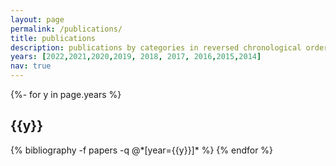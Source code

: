 ```yaml
---
layout: page
permalink: /publications/
title: publications
description: publications by categories in reversed chronological order. generated by jekyll-scholar.
years: [2022,2021,2020,2019, 2018, 2017, 2016,2015,2014]
nav: true
---
```

<!-- _pages/publications.md -->
<div class="publications">

{%- for y in page.years %}
  <h2 class="year">{{y}}</h2>
  {% bibliography -f papers -q @*[year={{y}}]* %}
{% endfor %}

</div>
